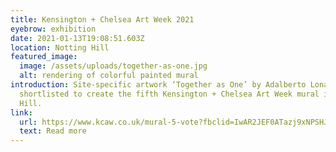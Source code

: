 ```yaml
---
title: Kensington + Chelsea Art Week 2021
eyebrow: exhibition
date: 2021-01-13T19:08:51.603Z
location: Notting Hill
featured_image:
  image: /assets/uploads/together-as-one.jpg
  alt: rendering of colorful painted mural
introduction: Site-specific artwork ‘Together as One’ by Adalberto Lonardi
  shortlisted to create the fifth Kensington + Chelsea Art Week mural in Notting
  Hill.
link:
  url: https://www.kcaw.co.uk/mural-5-vote?fbclid=IwAR2JEF0ATazj9xNPSHJCXbrXCzg5jGB-e-k_Ts1UIi-xTrBYo9NW9aV5jHI
  text: Read more
---
```

